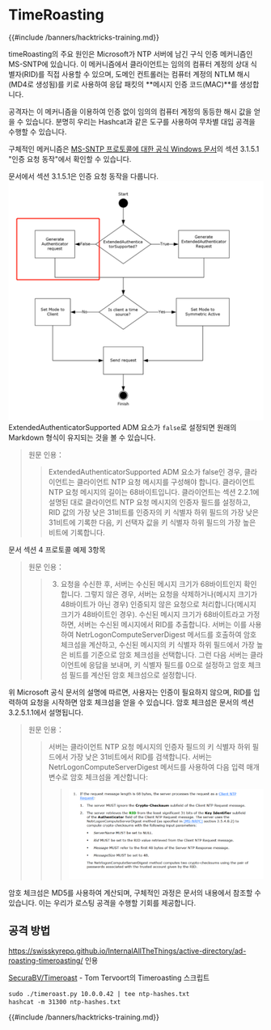 # TimeRoasting

{{#include /banners/hacktricks-training.md}}

timeRoasting의 주요 원인은 Microsoft가 NTP 서버에 남긴 구식 인증 메커니즘인 MS-SNTP에 있습니다. 이 메커니즘에서 클라이언트는 임의의 컴퓨터 계정의 상대 식별자(RID)를 직접 사용할 수 있으며, 도메인 컨트롤러는 컴퓨터 계정의 NTLM 해시(MD4로 생성됨)를 키로 사용하여 응답 패킷의 **메시지 인증 코드(MAC)**를 생성합니다.

공격자는 이 메커니즘을 이용하여 인증 없이 임의의 컴퓨터 계정의 동등한 해시 값을 얻을 수 있습니다. 분명히 우리는 Hashcat과 같은 도구를 사용하여 무차별 대입 공격을 수행할 수 있습니다.

구체적인 메커니즘은 [MS-SNTP 프로토콜에 대한 공식 Windows 문서](https://winprotocoldoc.z19.web.core.windows.net/MS-SNTP/%5bMS-SNTP%5d.pdf)의 섹션 3.1.5.1 "인증 요청 동작"에서 확인할 수 있습니다.

문서에서 섹션 3.1.5.1은 인증 요청 동작을 다룹니다.
![](../../images/Pasted%20image%2020250709114508.png)
ExtendedAuthenticatorSupported ADM 요소가 `false`로 설정되면 원래의 Markdown 형식이 유지되는 것을 볼 수 있습니다.

>원문 인용：
>>ExtendedAuthenticatorSupported ADM 요소가 false인 경우, 클라이언트는 클라이언트 NTP 요청 메시지를 구성해야 합니다. 클라이언트 NTP 요청 메시지의 길이는 68바이트입니다. 클라이언트는 섹션 2.2.1에 설명된 대로 클라이언트 NTP 요청 메시지의 인증자 필드를 설정하고, RID 값의 가장 낮은 31비트를 인증자의 키 식별자 하위 필드의 가장 낮은 31비트에 기록한 다음, 키 선택자 값을 키 식별자 하위 필드의 가장 높은 비트에 기록합니다.

문서 섹션 4 프로토콜 예제 3항목

>원문 인용：
>>3. 요청을 수신한 후, 서버는 수신된 메시지 크기가 68바이트인지 확인합니다. 그렇지 않은 경우, 서버는 요청을 삭제하거나(메시지 크기가 48바이트가 아닌 경우) 인증되지 않은 요청으로 처리합니다(메시지 크기가 48바이트인 경우). 수신된 메시지 크기가 68바이트라고 가정하면, 서버는 수신된 메시지에서 RID를 추출합니다. 서버는 이를 사용하여 NetrLogonComputeServerDigest 메서드를 호출하여 암호 체크섬을 계산하고, 수신된 메시지의 키 식별자 하위 필드에서 가장 높은 비트를 기준으로 암호 체크섬을 선택합니다. 그런 다음 서버는 클라이언트에 응답을 보내며, 키 식별자 필드를 0으로 설정하고 암호 체크섬 필드를 계산된 암호 체크섬으로 설정합니다.

위 Microsoft 공식 문서의 설명에 따르면, 사용자는 인증이 필요하지 않으며, RID를 입력하여 요청을 시작하면 암호 체크섬을 얻을 수 있습니다. 암호 체크섬은 문서의 섹션 3.2.5.1.1에서 설명됩니다.

>원문 인용：
>>서버는 클라이언트 NTP 요청 메시지의 인증자 필드의 키 식별자 하위 필드에서 가장 낮은 31비트에서 RID를 검색합니다. 서버는 NetrLogonComputeServerDigest 메서드를 사용하여 다음 입력 매개변수로 암호 체크섬을 계산합니다:
>>>![](../../images/Pasted%20image%2020250709115757.png)

암호 체크섬은 MD5를 사용하여 계산되며, 구체적인 과정은 문서의 내용에서 참조할 수 있습니다. 이는 우리가 로스팅 공격을 수행할 기회를 제공합니다.

## 공격 방법

https://swisskyrepo.github.io/InternalAllTheThings/active-directory/ad-roasting-timeroasting/ 인용

[SecuraBV/Timeroast](https://github.com/SecuraBV/Timeroast) - Tom Tervoort의 Timeroasting 스크립트
```
sudo ./timeroast.py 10.0.0.42 | tee ntp-hashes.txt
hashcat -m 31300 ntp-hashes.txt
```
{{#include /banners/hacktricks-training.md}}
